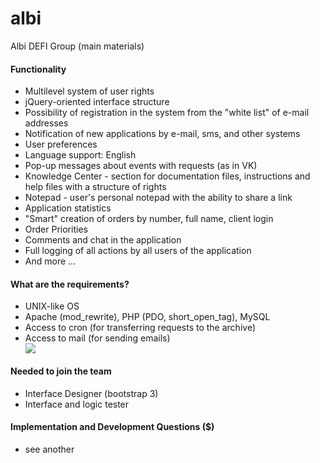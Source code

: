 # albi
Albi DEFI Group (main materials)


<h4> Functionality </h4>
<ul>
<li> Multilevel system of user rights </li>
<li> jQuery-oriented interface structure </li>
<li> Possibility of registration in the system from the "white list" of e-mail addresses </li>
<li> Notification of new applications by e-mail, sms, and other systems </li>
<li> User preferences </li>
<li> Language support: English </li>
<li> Pop-up messages about events with requests (as in VK) </li>
<li> Knowledge Center - section for documentation files, instructions and help files with a structure of rights </li>
<li> Notepad - user's personal notepad with the ability to share a link </li>
<li> Application statistics </li>
<li> "Smart" creation of orders by number, full name, client login </li>
<li> Order Priorities </li>
<li> Comments and chat in the application </li>
<li> Full logging of all actions by all users of the application </li>
<li> And more ... </li>
</ul>

<h4> What are the requirements? </h4>
<ul>
<li> UNIX-like OS </li>
<li> Apache (mod_rewrite), PHP (PDO, short_open_tag), MySQL </li>
<li> Access to cron (for transferring requests to the archive) </li>
<li> Access to mail (for sending emails) </li>
<img src = "https://cloud.githubusercontent.com/assets/3504940/4213057/8c8d9c5a-38ad-11e4-809d-818a16bdfc13.jpg" />
</ul>

<h4> Needed to join the team </h4>
<ul>
<li> Interface Designer (bootstrap 3) </li>
<li> Interface and logic tester </li>
</ul>



<h4> Implementation and Development Questions ($) </h4>
<ul>
<li> see another </li>
</ul>

